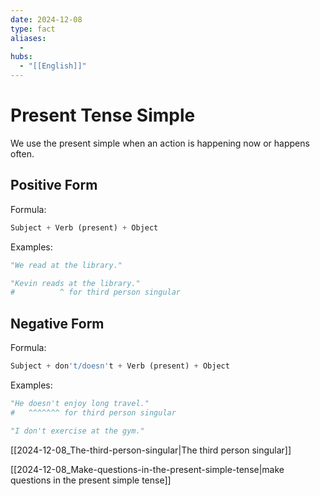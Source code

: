 ```yaml
---
date: 2024-12-08
type: fact
aliases:
  -
hubs:
  - "[[English]]"
---
```


# Present Tense Simple

We use the present simple when an action is happening now or happens often.

## Positive Form

Formula:
```py
Subject + Verb (present) + Object
```

Examples:
```py
"We read at the library."

"Kevin reads at the library."
#          ^ for third person singular

```

## Negative Form

Formula:
```py
Subject + don't/doesn't + Verb (present) + Object
```

Examples:
```py
"He doesn't enjoy long travel."
#   ^^^^^^^ for third person singular

"I don't exercise at the gym."

```

[[2024-12-08_The-third-person-singular|The third person singular]]

[[2024-12-08_Make-questions-in-the-present-simple-tense|make questions in the present simple tense]]
